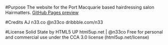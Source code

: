 #Purpose
The website for the Port Macquarie based hairdressing salon Hairmatters.
[GitHub Pages preview](https://rhoiyds.github.io/hairmatters.com.au/)

#Credits
AJ
n33.co @n33co dribbble.com/n33

#License
Solid State by HTML5 UP
html5up.net | @n33co
Free for personal and commercial use under the CCA 3.0 license (html5up.net/license)



